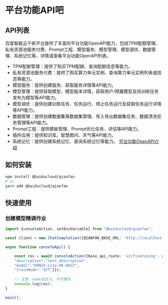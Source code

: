 # 平台功能API吧

## API列表

百度智能云千帆平台提供了丰富的平台功能OpenAPI能力，包括TPM配额管理、私有资源池服务付费、Prompt工程、模型服务、模型管理、模型调优、数据管理、系统记忆等，详情请查看平台功能OpenAPI列表。

- TPM配额管理：提供了购买TPM配额、查询配额信息等能力。
- 私有资源池服务付费：提供了购买算力单元实例、查询算力单元实例列表或信息等能力。
- 模型服务：提供创建服务、获取服务详情等API能力。
- 模型管理：提供获取模型、模型版本详情，获取用户/预置模型及将训练任务发布为模型等API能力。
- 模型调优：提供创建训练任务、任务运行、停止任务运行及获取任务运行详情等API能力。
- 数据管理：提供创建数据集等数据集管理、导入导出数据集任务、数据清洗任务管理等API能力。
- Prompt工程：提供模板管理、Prompt优化任务、评估等API能力。
- 插件应用：提供知识库、智慧图问、天气等API能力。
- 系统记忆：提供创建系统记忆、查询系统记忆等能力。
[平台功能OpenAPI介绍](https://cloud.baidu.com/doc/WENXINWORKSHOP/s/oly8ar9ai)

## 如何安装

```bash
npm install @baiducloud/qianfan
# or
yarn add @baiducloud/qianfan
```

## 快速使用

### 创建模型精调作业

```ts
import {consoleAction, setEnvVariable} from "@baiducloud/qianfan";

const client = new ChatCompletion({QIANFAN_BASE_URL: 'http://localhost:3001'});

async function consoleApi() {

    const res = await consoleAction({base_api_route: 'v2/finetuning', action: 'CreateFineTuningJob', body: {"name":"test_name",
    "description":"test_description",
    "model":"ERNIE-Lite-8K-0922",
    "trainMode":"SFT"}});  
    
    // 注意：name自定义，不可重名
    console.log(res);
}

main();
```

